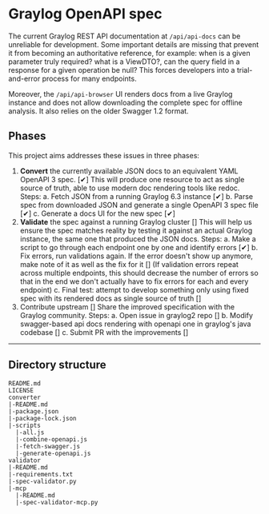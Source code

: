 # Graylog OpenAPI spec

The current Graylog REST API documentation at `/api/api-docs` can be unreliable for development.
Some important details are missing that prevent it from becoming an authoritative reference, for
example: when is a given parameter truly required? what is a ViewDTO?, can the query field in a response for a given operation be null?
This forces developers into a trial-and-error process for many endpoints.

Moreover, the `/api/api-browser` UI renders docs from a live Graylog instance and does not allow downloading the complete spec for offline analysis.
It also relies on the older Swagger 1.2 format.

## Phases

This project aims addresses these issues in three phases:

1. **Convert** the currently available JSON docs to an equivalent YAML OpenAPI 3 spec. [✔]
   This will produce one resource to act as single source of truth, able to use modern doc rendering tools like redoc.
   Steps:
     a. Fetch JSON from a running Graylog 6.3 instance [✔]
     b. Parse spec from downloaded JSON and generate a single OpenAPI 3 spec file [✔]
     c. Generate a docs UI for the new spec [✔]
2. **Validate** the spec against a running Graylog cluster []
   This will help us ensure the spec matches reality by testing it against an actual Graylog instance, the same one that produced the JSON docs.
   Steps:
     a. Make a script to go through each endpoint one by one and identify errors [✔]
     b. Fix errors, run validations again. If the error doesn't show up anymore, make note of it as well as the fix for it []
        (If validation errors repeat across multiple endpoints, this should decrease the number of errors so that in the end we don't actually have to fix errors for each and every endpoint)
     c. Final test: attempt to develop something only using fixed spec with its rendered docs as single source of truth []
3. Contribute upstream []
   Share the improved specification with the Graylog community.
   Steps:
     a. Open issue in graylog2 repo []
     b. Modify swagger-based api docs rendering with openapi one in graylog's java codebase []
     c. Submit PR with the improvements []

---

## Directory structure

```
README.md
LICENSE
converter
|-README.md
|-package.json
|-package-lock.json
|-scripts
  |-all.js
  |-combine-openapi.js
  |-fetch-swagger.js
  |-generate-openapi.js
validator
|-README.md
|-requirements.txt
|-spec-validator.py
|-mcp
  |-README.md
  |-spec-validator-mcp.py
```

